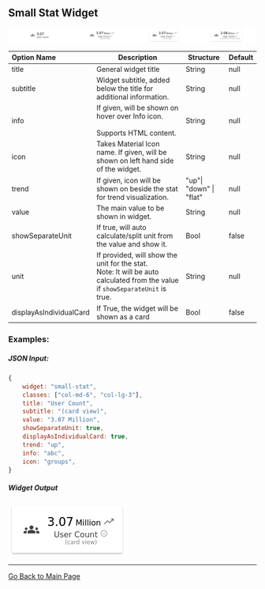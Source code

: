 ## Small Stat Widget

![](assets/smallStat1.png)

| Option Name             | Description                                                                                                                       | Structure               | Default |
| :---------------------- | --------------------------------------------------------------------------------------------------------------------------------- | ----------------------- | ------- |
| title                   | General widget title                                                                                                              | String                  | null    |
| subtitle                | Widget subtitle, added below the title for additional information.                                                                | String                  | null    |
| info                    | If given, will be shown on hover over Info icon.<br /><br />Supports HTML content.<br />                                          | String                  | null    |
| icon                    | Takes Material Icon name. If given, will be shown on left hand side of the widget.                                                | String                  | null    |
| trend                   | If given, icon will be shown on beside the stat for trend visualization.                                                          | "up"\| "down" \| "flat" | null    |
| value                   | The main value to be shown in widget.                                                                                             | String                  | null    |
| showSeparateUnit        | If true, will auto calculate/split unit from the value and show it.                                                               | Bool                    | false   |
| unit                    | If provided, will show the unit for the stat.<br />Note: It will be auto calculated from the value if `showSeparateUnit` is true. | String                  | null    |
| displayAsIndividualCard | If True, the widget will be shown as a card                                                                                       | Bool                    | false   |

### Examples:

##### JSON Input:

```js
{
    widget: "small-stat",
    classes: ["col-md-6", "col-lg-3"],
    title: "User Count",
    subtitle: "(card view)",
    value: "3.07 Million",
    showSeparateUnit: true,
    displayAsIndividualCard: true,
    trend: "up",
    info: "abc",
    icon: "groups",
}

```

##### Widget Output

![](assets/smallStat2.png)

---

[Go Back to Main Page](../README.md)
